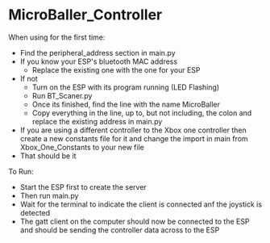 # MicroBaller_Controller

When using for the first time:
- Find the peripheral_address section in main.py
- If you know your ESP's bluetooth MAC address 
  - Replace the existing one with the one for your ESP
- If not 
  - Turn on the ESP with its program running (LED Flashing)
  - Run BT_Scaner.py
  - Once its finished, find the line with the name MicroBaller
  - Copy everything in the line, up to, but not including, the colon and replace the existing address in main.py
- If you are using a different controller to the Xbox one controller then create a new constants file for it and change the import in main from Xbox_One_Constants to your new file
- That should be it

To Run:
- Start the ESP first to create the server
- Then run main.py
- Wait for the terminal to indicate the client is connected anf the joystick is detected 
- The gatt client on the computer should now be connected to the ESP and should be sending the controller data across to the ESP 